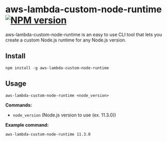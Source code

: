 # aws-lambda-custom-node-runtime [![NPM version](https://badge.fury.io/js/aws-lambda-custom-node-runtime.svg)](http://badge.fury.io/js/aws-lambda-custom-node-runtime)

aws-lambda-custom-node-runtime is an easy to use CLI tool that lets you create a custom Node.js runtime for any Node.js version.

## Install

```
npm install -g aws-lambda-custom-node-runtime
```

## Usage

```
aws-lambda-custom-node-runtime <node_version>
```

**Commands:**

- `node_version` (Node.js version to use (ex. 11.3.0))

**Example command:**

```
aws-lambda-custom-node-runtime 11.3.0
```
